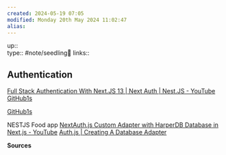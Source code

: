 ```yaml
---
created: 2024-05-19 07:05 
modified: Monday 20th May 2024 11:02:47
alias: 
---
```

up::  
type:: #note/seedling🌱 
links::
## Authentication

[Full Stack Authentication With Next.JS 13 | Next Auth | Nest.JS - YouTube](https://www.youtube.com/watch?v=khNwrFJ-Xqs)
[GitHub1s](https://github1s.com/vahid-nejad/FullStack-auth-nest/blob/master/src/auth/auth.controller.ts)

[GitHub1s](https://github1s.com/vahid-nejad/fullStak-auth-nextjs/blob/main/src/app/api/auth/%5B...nextauth%5D/route.ts#L7)


NESTJS Food app
[NextAuth.js Custom Adapter with HarperDB Database in Next.js - YouTube](https://www.youtube.com/watch?v=pu7xBv7sZ8s)
[Auth.js | Creating A Database Adapter](https://authjs.dev/guides/creating-a-database-adapter)

**Sources**